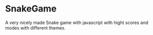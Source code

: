 # SnakeGame
A very nicely made Snake game with javascript with hight scores and modes with different themes.
